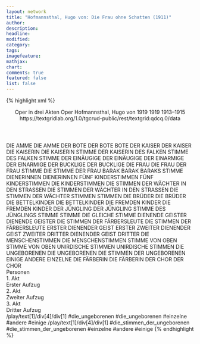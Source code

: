 ```yaml
---
layout: network
title: "Hofmannsthal, Hugo von: Die Frau ohne Schatten (1911)"
author:
description:
headline:
modified:
category:
tags:
imagefeature:
mathjax:
chart:
comments: true
featured: false
list: false
---
```

{% highlight xml %}
<?xml-model href="https://raw.githubusercontent.com/DLiNa/project/master/rules/lina.rnc"?><?xml-model href="https://raw.githubusercontent.com/DLiNa/project/master/rules/lina.sch"?>
<play xmlns="http://lina.digital">
  <header>
    <title>Die Frau ohne Schatten</title>
    <subtitle>Oper in drei Akten</subtitle>
    <genretitle>Oper</genretitle>
    <author>Hofmannsthal, Hugo von</author>
    <date type="print" when="1911">1919</date>
    <date type="premiere" when="1911">1919</date>
    <date type="written" when="1915">1913–1915</date>
    <source>https://textgridlab.org/1.0/tgcrud-public/rest/textgrid:qdcq.0/data</source>
  </header>
  <personae>
    <character>
      <name>DIE AMME</name>
      <alias xml:id="die_amme">
        <name>DIE AMME</name>
      </alias>
    </character>
    <character>
      <name>DER BOTE</name>
      <alias xml:id="der_bote">
        <name>DER BOTE</name>
      </alias>
      <alias xml:id="bote">
        <name>BOTE</name>
      </alias>
    </character>
    <character>
      <name>DER KAISER</name>
      <alias xml:id="der_kaiser">
        <name>DER KAISER</name>
      </alias>
    </character>
    <character>
      <name>DIE KAISERIN</name>
      <alias xml:id="die_kaiserin">
        <name>DIE KAISERIN</name>
      </alias>
      <alias xml:id="stimme_der_kaiserin">
        <name>STIMME DER KAISERIN</name>
      </alias>
    </character>
    <character>
      <name>DES FALKEN STIMME</name>
      <alias xml:id="des_falken_stimme">
        <name>DES FALKEN STIMME</name>
      </alias>
    </character>
    <character>
      <name>DER EINÄUGIGE</name>
      <alias xml:id="der_einäugige">
        <name>DER EINÄUGIGE</name>
      </alias>
    </character>
    <character>
      <name>DER EINARMIGE</name>
      <alias xml:id="der_einarmige">
        <name>DER EINARMIGE</name>
      </alias>
    </character>
    <character>
      <name>DER BUCKLIGE</name>
      <alias xml:id="der_bucklige">
        <name>DER BUCKLIGE</name>
      </alias>
    </character>
    <character>
      <name>DIE FRAU</name>
      <alias xml:id="die_frau">
        <name>DIE FRAU</name>
      </alias>
      <alias xml:id="der_frau_stimme">
        <name>DER FRAU STIMME</name>
      </alias>
      <alias xml:id="die_stimme_der_frau">
        <name>DIE STIMME DER FRAU</name>
      </alias>
    </character>
    <character>
      <name>BARAK</name>
      <alias xml:id="barak">
        <name>BARAK</name>
      </alias>
      <alias xml:id="baraks_stimme">
        <name>BARAKS STIMME</name>
      </alias>
    </character>
    <character>
      <name>DIENERINNEN</name>
      <alias xml:id="dienerinnen">
        <name>DIENERINNEN</name>
      </alias>
    </character>
    <character>
      <name>FÜNF KINDERSTIMMEN</name>
      <alias xml:id="fünf_kinderstimmen">
        <name>FÜNF KINDERSTIMMEN</name>
      </alias>
      <alias xml:id="die_kinderstimmen">
        <name>DIE KINDERSTIMMEN</name>
      </alias>
    </character>
    <character>
      <name>DIE STIMMEN DER WÄCHTER IN DEN STRASSEN</name>
      <alias xml:id="die_stimmen_der_wächter_in_den_strassen">
        <name>DIE STIMMEN DER WÄCHTER IN DEN STRASSEN</name>
      </alias>
      <alias xml:id="die_stimmen_der_wächter">
        <name>DIE STIMMEN DER WÄCHTER</name>
      </alias>
    </character>
    <character>
      <name>STIMMEN</name>
      <alias xml:id="stimmen">
        <name>STIMMEN</name>
      </alias>
    </character>
    <character>
      <name>DIE BRÜDER</name>
      <alias xml:id="die_brüder">
        <name>DIE BRÜDER</name>
      </alias>
    </character>
    <character>
      <name>DIE BETTELKINDER</name>
      <alias xml:id="die_bettelkinder">
        <name>DIE BETTELKINDER</name>
      </alias>
    </character>
    <character>
      <name>DIE FREMDEN KINDER</name>
      <alias xml:id="die_fremden_kinder">
        <name>DIE FREMDEN KINDER</name>
      </alias>
    </character>
    <character>
      <name>DER JÜNGLING</name>
      <alias xml:id="der_jüngling">
        <name>DER JÜNGLING</name>
      </alias>
      <alias xml:id="stimme_des_jünglings">
        <name>STIMME DES JÜNGLINGS</name>
      </alias>
    </character>
    <character>
      <name>STIMME</name>
      <alias xml:id="stimme">
        <name>STIMME</name>
      </alias>
      <alias xml:id="die_gleiche_stimme">
        <name>DIE GLEICHE STIMME</name>
      </alias>
    </character>
    <character>
      <name>DIENENDE GEISTER</name>
      <alias xml:id="dienende_geister">
        <name>DIENENDE GEISTER</name>
      </alias>
    </character>
    <character>
      <name>DIE STIMMEN DER FÄRBERSLEUTE</name>
      <alias xml:id="die_stimmen_der_färbersleute">
        <name>DIE STIMMEN DER FÄRBERSLEUTE</name>
      </alias>
    </character>
    <character>
      <name>ERSTER DIENENDER GEIST</name>
      <alias xml:id="erster">
        <name>ERSTER</name>
      </alias>
    </character>
    <character>
      <name>ZWEITER DIENENDER GEIST</name>
      <alias xml:id="zweiter">
        <name>ZWEITER</name>
      </alias>
    </character>
    <character>
      <name>DRITTER DIENENDER GEIST</name>
      <alias xml:id="dritter">
        <name>DRITTER</name>
      </alias>
    </character>
    <character>
      <name>DIE MENSCHENSTIMMEN</name>
      <alias xml:id="die_menschenstimmen">
        <name>DIE MENSCHENSTIMMEN</name>
      </alias>
    </character>
    <character>
      <name>STIMME VON OBEN</name>
      <alias xml:id="stimme_von_oben">
        <name>STIMME VON OBEN</name>
      </alias>
    </character>
    <character>
      <name>UNIRDISCHE STIMMEN</name>
      <alias xml:id="unirdische_stimmen">
        <name>UNIRDISCHE STIMMEN</name>
      </alias>
    </character>
    <character>
      <name>DIE UNGEBORENEN</name>
      <alias xml:id="die_ungeborenen">
        <name>DIE UNGEBORENEN</name>
      </alias>
      <alias xml:id="die_stimmen_der_ungeborenen">
        <name>DIE STIMMEN DER UNGEBORENEN</name>
      </alias>
      <alias xml:id="einige">
        <name>EINIGE</name>
      </alias>
      <alias xml:id="andere">
        <name>ANDERE</name>
      </alias>
      <alias xml:id="einzelne">
        <name>EINZELNE</name>
      </alias>
    </character>
    <character>
      <name>DIE FÄRBERIN</name>
      <alias xml:id="die_färberin">
        <name>DIE FÄRBERIN</name>
      </alias>
    </character>
    <character>
      <name>DER CHOR</name>
      <alias xml:id="der_chor">
        <name>DER CHOR</name>
      </alias>
    </character>
  </personae>
  <text>
    <div>
      <head>Personen</head>
    </div>
    <div>
      <head>1. Akt</head>
      <div>
        <head>Erster Aufzug</head>
        <sp who="#die_amme">
          <amount n="29" unit="speech_acts"/>
          <amount n="1261" unit="words"/>
          <amount n="288" unit="lines"/>
          <amount n="6565" unit="chars"/>
        </sp>
        <sp who="#der_bote">
          <amount n="7" unit="speech_acts"/>
          <amount n="119" unit="words"/>
          <amount n="32" unit="lines"/>
          <amount n="607" unit="chars"/>
        </sp>
        <sp who="#der_kaiser">
          <amount n="3" unit="speech_acts"/>
          <amount n="297" unit="words"/>
          <amount n="70" unit="lines"/>
          <amount n="1425" unit="chars"/>
        </sp>
        <sp who="#die_kaiserin">
          <amount n="9" unit="speech_acts"/>
          <amount n="346" unit="words"/>
          <amount n="90" unit="lines"/>
          <amount n="1680" unit="chars"/>
        </sp>
        <sp who="#des_falken_stimme">
          <amount n="2" unit="speech_acts"/>
          <amount n="36" unit="words"/>
          <amount n="7" unit="lines"/>
          <amount n="205" unit="chars"/>
        </sp>
        <sp who="#der_einäugige">
          <amount n="2" unit="speech_acts"/>
          <amount n="39" unit="words"/>
          <amount n="7" unit="lines"/>
          <amount n="217" unit="chars"/>
        </sp>
        <sp who="#der_einarmige">
          <amount n="2" unit="speech_acts"/>
          <amount n="15" unit="words"/>
          <amount n="3" unit="lines"/>
          <amount n="72" unit="chars"/>
        </sp>
        <sp who="#der_bucklige">
          <amount n="2" unit="speech_acts"/>
          <amount n="25" unit="words"/>
          <amount n="4" unit="lines"/>
          <amount n="123" unit="chars"/>
        </sp>
        <sp who="#die_frau">
          <amount n="24" unit="speech_acts"/>
          <amount n="552" unit="words"/>
          <amount n="107" unit="lines"/>
          <amount n="2745" unit="chars"/>
        </sp>
        <sp who="#barak">
          <amount n="16" unit="speech_acts"/>
          <amount n="328" unit="words"/>
          <amount n="69" unit="lines"/>
          <amount n="1677" unit="chars"/>
        </sp>
        <sp who="#dienerinnen">
          <amount n="2" unit="speech_acts"/>
          <amount n="13" unit="words"/>
          <amount n="3" unit="lines"/>
          <amount n="62" unit="chars"/>
        </sp>
        <sp who="#stimme_der_kaiserin">
          <amount n="1" unit="speech_acts"/>
          <amount n="10" unit="words"/>
          <amount n="2" unit="lines"/>
          <amount n="61" unit="chars"/>
        </sp>
        <sp who="#stimme_des_jünglings">
          <amount n="1" unit="speech_acts"/>
          <amount n="12" unit="words"/>
          <amount n="2" unit="lines"/>
          <amount n="57" unit="chars"/>
        </sp>
        <sp who="#fünf_kinderstimmen">
          <amount n="1" unit="speech_acts"/>
          <amount n="26" unit="words"/>
          <amount n="4" unit="lines"/>
          <amount n="131" unit="chars"/>
        </sp>
        <sp who="#die_kinderstimmen">
          <amount n="2" unit="speech_acts"/>
          <amount n="31" unit="words"/>
          <amount n="5" unit="lines"/>
          <amount n="148" unit="chars"/>
        </sp>
        <sp who="#die_stimmen_der_wächter_in_den_strassen">
          <amount n="1" unit="speech_acts"/>
          <amount n="34" unit="words"/>
          <amount n="5" unit="lines"/>
          <amount n="191" unit="chars"/>
        </sp>
        <sp who="#die_stimmen_der_wächter">
          <amount n="1" unit="speech_acts"/>
          <amount n="31" unit="words"/>
          <amount n="4" unit="lines"/>
          <amount n="169" unit="chars"/>
        </sp>
      </div>
    </div>
    <div>
      <head>2. Akt</head>
      <div>
        <head>Zweiter Aufzug</head>
        <sp who="#die_amme">
          <amount n="26" unit="speech_acts"/>
          <amount n="551" unit="words"/>
          <amount n="113" unit="lines"/>
          <amount n="2838" unit="chars"/>
        </sp>
        <sp who="#die_frau">
          <amount n="32" unit="speech_acts"/>
          <amount n="1211" unit="words"/>
          <amount n="232" unit="lines"/>
          <amount n="6032" unit="chars"/>
        </sp>
        <sp who="#die_kaiserin">
          <amount n="8" unit="speech_acts"/>
          <amount n="267" unit="words"/>
          <amount n="59" unit="lines"/>
          <amount n="1314" unit="chars"/>
        </sp>
        <sp who="#stimmen">
          <amount n="2" unit="speech_acts"/>
          <amount n="25" unit="words"/>
          <amount n="10" unit="lines"/>
          <amount n="138" unit="chars"/>
        </sp>
        <sp who="#barak">
          <amount n="21" unit="speech_acts"/>
          <amount n="430" unit="words"/>
          <amount n="78" unit="lines"/>
          <amount n="2134" unit="chars"/>
        </sp>
        <sp who="#die_brüder">
          <amount n="7" unit="speech_acts"/>
          <amount n="242" unit="words"/>
          <amount n="44" unit="lines"/>
          <amount n="1221" unit="chars"/>
        </sp>
        <sp who="#die_bettelkinder">
          <amount n="1" unit="speech_acts"/>
          <amount n="9" unit="words"/>
          <amount n="1" unit="lines"/>
          <amount n="36" unit="chars"/>
        </sp>
        <sp who="#die_fremden_kinder">
          <amount n="1" unit="speech_acts"/>
          <amount n="12" unit="words"/>
          <amount n="2" unit="lines"/>
          <amount n="51" unit="chars"/>
        </sp>
        <sp who="#der_kaiser">
          <amount n="2" unit="speech_acts"/>
          <amount n="314" unit="words"/>
          <amount n="45" unit="lines"/>
          <amount n="1476" unit="chars"/>
        </sp>
        <sp who="#der_jüngling">
          <amount n="2" unit="speech_acts"/>
          <amount n="51" unit="words"/>
          <amount n="9" unit="lines"/>
          <amount n="228" unit="chars"/>
        </sp>
        <sp who="#des_falken_stimme">
          <amount n="1" unit="speech_acts"/>
          <amount n="9" unit="words"/>
          <amount n="2" unit="lines"/>
          <amount n="57" unit="chars"/>
        </sp>
      </div>
    </div>
    <div>
      <head>3. Akt</head>
      <div>
        <head>Dritter Aufzug</head>
        <sp who="#die_frau">
          <amount n="16" unit="speech_acts"/>
          <amount n="249" unit="words"/>
          <amount n="62" unit="lines"/>
          <amount n="1149" unit="chars"/>
        </sp>
        <sp who="#barak">
          <amount n="18" unit="speech_acts"/>
          <amount n="173" unit="words"/>
          <amount n="42" unit="lines"/>
          <amount n="892" unit="chars"/>
        </sp>
        <sp who="#stimme">
          <amount n="1" unit="speech_acts"/>
          <amount n="9" unit="words"/>
          <amount n="2" unit="lines"/>
          <amount n="42" unit="chars"/>
        </sp>
        <sp who="#die_gleiche_stimme">
          <amount n="1" unit="speech_acts"/>
          <amount n="9" unit="words"/>
          <amount n="2" unit="lines"/>
          <amount n="42" unit="chars"/>
        </sp>
        <sp who="#dienende_geister">
          <amount n="1" unit="speech_acts"/>
          <amount n="2" unit="words"/>
          <amount n="1" unit="lines"/>
          <amount n="11" unit="chars"/>
        </sp>
        <sp who="#der_bote">
          <amount n="1" unit="speech_acts"/>
          <amount n="1" unit="words"/>
          <amount n="1" unit="lines"/>
          <amount n="7" unit="chars"/>
        </sp>
        <sp who="#die_amme">
          <amount n="17" unit="speech_acts"/>
          <amount n="612" unit="words"/>
          <amount n="188" unit="lines"/>
          <amount n="3141" unit="chars"/>
        </sp>
        <sp who="#die_kaiserin">
          <amount n="19" unit="speech_acts"/>
          <amount n="608" unit="words"/>
          <amount n="176" unit="lines"/>
          <amount n="3120" unit="chars"/>
        </sp>
        <sp who="#baraks_stimme">
          <amount n="7" unit="speech_acts"/>
          <amount n="22" unit="words"/>
          <amount n="8" unit="lines"/>
          <amount n="101" unit="chars"/>
        </sp>
        <sp who="#der_frau_stimme">
          <amount n="4" unit="speech_acts"/>
          <amount n="11" unit="words"/>
          <amount n="5" unit="lines"/>
          <amount n="55" unit="chars"/>
        </sp>
        <sp who="#baraks_stimme #der_frau_stimme">
          <amount n="1" unit="speech_acts"/>
          <amount n="4" unit="words"/>
          <amount n="1" unit="lines"/>
          <amount n="16" unit="chars"/>
        </sp>
        <sp who="#bote">
          <amount n="7" unit="speech_acts"/>
          <amount n="146" unit="words"/>
          <amount n="44" unit="lines"/>
          <amount n="726" unit="chars"/>
        </sp>
        <sp who="#die_stimmen_der_färbersleute">
          <amount n="1" unit="speech_acts"/>
          <amount n="5" unit="words"/>
          <amount n="2" unit="lines"/>
          <amount n="31" unit="chars"/>
        </sp>
        <sp who="#erster">
          <amount n="1" unit="speech_acts"/>
          <amount n="2" unit="words"/>
          <amount n="1" unit="lines"/>
          <amount n="14" unit="chars"/>
        </sp>
        <sp who="#zweiter">
          <amount n="1" unit="speech_acts"/>
          <amount n="1" unit="words"/>
          <amount n="1" unit="lines"/>
          <amount n="4" unit="chars"/>
        </sp>
        <sp who="#dritter">
          <amount n="1" unit="speech_acts"/>
          <amount n="4" unit="words"/>
          <amount n="1" unit="lines"/>
          <amount n="22" unit="chars"/>
        </sp>
        <sp who="#die_menschenstimmen">
          <amount n="1" unit="speech_acts"/>
          <amount n="10" unit="words"/>
          <amount n="4" unit="lines"/>
          <amount n="60" unit="chars"/>
        </sp>
        <sp who="#stimme_von_oben">
          <amount n="2" unit="speech_acts"/>
          <amount n="53" unit="words"/>
          <amount n="8" unit="lines"/>
          <amount n="283" unit="chars"/>
        </sp>
        <sp who="#die_stimme_der_frau">
          <amount n="3" unit="speech_acts"/>
          <amount n="5" unit="words"/>
          <amount n="3" unit="lines"/>
          <amount n="30" unit="chars"/>
        </sp>
        <sp who="#unirdische_stimmen">
          <amount n="1" unit="speech_acts"/>
          <amount n="9" unit="words"/>
          <amount n="2" unit="lines"/>
          <amount n="57" unit="chars"/>
        </sp>
        <sp who="#der_kaiser">
          <amount n="4" unit="speech_acts"/>
          <amount n="189" unit="words"/>
          <amount n="41" unit="lines"/>
          <amount n="1018" unit="chars"/>
        </sp>
        <sp who="#einzelne">
          <amount n="1" unit="speech_acts"/>
          <amount n="6" unit="words"/>
          <amount n="1" unit="lines"/>
          <amount n="30" unit="chars"/>
        </sp>
        <sp who="#andere">
          <amount n="2" unit="speech_acts"/>
          <amount n="16" unit="words"/>
          <amount n="3" unit="lines"/>
          <amount n="79" unit="chars"/>
        </sp>
        <sp who="#einige">
          <amount n="1" unit="speech_acts"/>
          <amount n="2" unit="words"/>
          <amount n="1" unit="lines"/>
          <amount n="12" unit="chars"/>
        </sp>
        <sp who="#die_ungeborenen #einzelne #andere #einige">
          <amount n="2" unit="speech_acts"/>
          <amount n="40" unit="words"/>
          <amount n="12" unit="lines"/>
          <amount n="231" unit="chars"/>
        </sp>
        <sp who="#die_färberin">
          <amount n="1" unit="speech_acts"/>
          <amount n="13" unit="words"/>
          <amount n="3" unit="lines"/>
          <amount n="74" unit="chars"/>
        </sp>
        <sp who="#der_chor">
          <amount n="1" unit="speech_acts"/>
          <amount n="3" unit="words"/>
          <amount n="1" unit="lines"/>
          <amount n="18" unit="chars"/>
        </sp>
        <sp who="#die_frau #die_kaiserin">
          <amount n="1" unit="speech_acts"/>
          <amount n="25" unit="words"/>
          <amount n="8" unit="lines"/>
          <amount n="141" unit="chars"/>
        </sp>
        <sp who="#die_stimmen_der_ungeborenen #einzelne #andere #einige">
          <amount n="1" unit="speech_acts"/>
          <amount n="32" unit="words"/>
          <amount n="8" unit="lines"/>
          <amount n="171" unit="chars"/>
        </sp>
      </div>
    </div>
  </text>
  <documentation>
    <change n="1" type="expandCollectivePartially" who="peertrilcke">
      <path>/play/text[1]/div[4]/div[1]</path>
      <orig>#die_ungeborenen</orig>
      <corr>#die_ungeborenen #einzelne #andere #einige</corr>
      <comment/>
    </change>
    <change n="2" type="expandCollectivePartially" who="peertrilcke">
      <path>/play/text[1]/div[4]/div[1]</path>
      <orig>#die_stimmen_der_ungeborenen</orig>
      <corr>#die_stimmen_der_ungeborenen #einzelne #andere #einige</corr>
      <comment/>
    </change>
  </documentation>
</play>
{% endhighlight %}